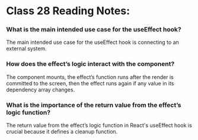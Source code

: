 # Class 28 Reading Notes:


### What is the main intended use case for the useEffect hook? 
The main intended use case for the useEffect hook is connecting to an external system.
### How does the effect’s logic interact with the component? 
The component mounts, the effect’s function runs after the render is committed to the screen, then the effect runs again if any value in its dependency array changes.
### What is the importance of the return value from the effect’s logic function? 
The return value from the effect’s logic function in React's useEffect hook is crucial because it defines a cleanup function.
